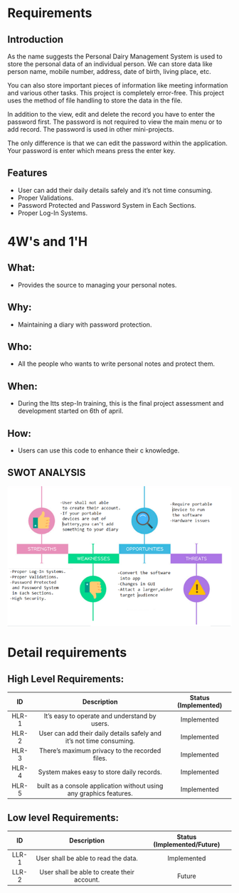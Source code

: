 # Requirements

## Introduction
As the name suggests the Personal Dairy Management System is used to store the personal data of an individual person. We can store data like person name, mobile number, address, date of birth, living place, etc.

You can also store important pieces of information like meeting information and various other tasks. This project is completely error-free. This project uses the method of file handling to store the data in the file.

In addition to the view, edit and delete the record you have to enter the password first. The password is not required to view the main menu or to add record. The password is used in other mini-projects.

The only difference is that we can edit the password within the application. Your password is enter which means press the enter key.

## Features 
- User can add their daily details safely and it’s not time consuming.
- Proper Validations.
- Password Protected and Password System in Each Sections.
- Proper Log-In Systems.


# 4W&#39;s and 1&#39;H

## What:

* Provides the source to managing your personal notes.

## Why:

* Maintaining a diary with password protection. 

## Who:

* All the people who wants to  write personal notes and protect them.


## When:

* During the ltts step-In training, this is the final project assessment and development started on 6th of april.

## How:

* Users can use this code to enhance their c knowledge.

## SWOT ANALYSIS
![image](https://github.com/anitakumarijena/M1_March2022/blob/main/1_Requirements/SWOT.png)

# Detail requirements
## High Level Requirements:

| ID | Description | Status (Implemented)
|:---:|:---:|:---:|
|HLR-1| It’s easy to operate and understand by users. |Implemented|
|HLR-2| User can add their daily details safely and it’s not time consuming. |Implemented|
|HLR-3| There’s maximum privacy to the recorded files. |Implemented|
|HLR-4| System makes easy to store daily records. |Implemented|
|HLR-5|  built as a console application without using any graphics features. |Implemented|



##  Low level Requirements:

| ID | Description | Status (Implemented/Future)
|:---:|:---:|:---:|
|LLR-1| User shall be able to read the data. |Implemented|
|LLR-2| User shall be able to create their account. |Future|
